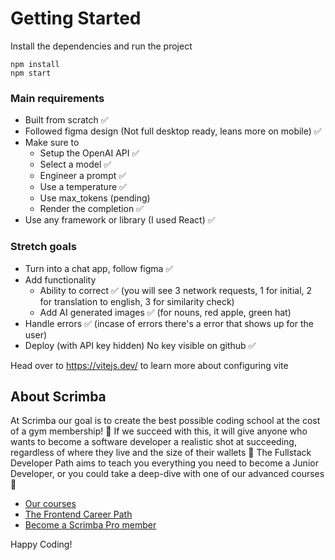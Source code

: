 # Getting Started
Install the dependencies and run the project
```
npm install
npm start
```

### Main requirements 
- Built from scratch ✅
- Followed figma design (Not full desktop ready, leans more on mobile) ✅
- Make sure to
    - Setup the OpenAI API ✅
    - Select a model ✅
    - Engineer a prompt ✅
    - Use a temperature ✅
    - Use max_tokens (pending)
    - Render the completion ✅
- Use any framework or library (I used React) ✅

### Stretch goals
- Turn into a chat app, follow figma ✅
- Add functionality
    - Ability to correct ✅ (you will see 3 network requests, 1 for initial, 2 for translation to english, 3 for similarity check)
    - Add AI generated images ✅ (for nouns, red apple, green hat)
- Handle errors  ✅ (incase of errors there's a error that shows up for the user)
- Deploy (with API key hidden) No key visible on github ✅

Head over to https://vitejs.dev/ to learn more about configuring vite
## About Scrimba

At Scrimba our goal is to create the best possible coding school at the cost of a gym membership! 💜
If we succeed with this, it will give anyone who wants to become a software developer a realistic shot at succeeding, regardless of where they live and the size of their wallets 🎉
The Fullstack Developer Path aims to teach you everything you need to become a Junior Developer, or you could take a deep-dive with one of our advanced courses 🚀

- [Our courses](https://scrimba.com/courses)
- [The Frontend Career Path](https://scrimba.com/fullstack-path-c0fullstack)
- [Become a Scrimba Pro member](https://scrimba.com/pricing)

Happy Coding!